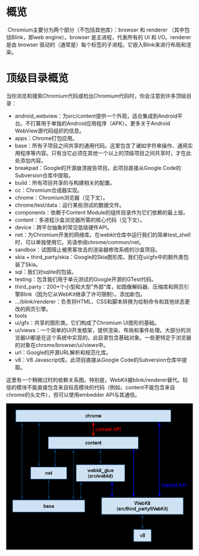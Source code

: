 # 概览

​		Chromium主要分为两个部分（不包括其他库）：browser 和 renderer （其中包括Blink，即web engine）。browser 是主进程，代表所有的 UI 和 I/O。renderer 是由 browser 驱动的（通常是）每个标签的子进程。它嵌入Blink来进行布局和渲染。



# 顶级目录概览

当你浏览和搜索Chromium代码或检出Chromium代码时，你会注意到许多顶级目录：

- android_webview：为src/content提供一个外观，适合集成到Android平台。不打算用于单独的Android应用程序（APK）。更多关于Android WebView源代码组织的信息。
- apps：Chrome打包应用。
- base：所有子项目之间共享的通用代码。这里包含了诸如字符串操作、通用实用程序等内容。只有当它必须在其他一个以上的顶级项目之间共享时，才在此处添加内容。
- breakpad：Google的开源崩溃报告项目。此项目直接从Google Code的Subversion仓库中提取。
- build：所有项目共享的与构建相关的配置。
- cc：Chromium合成器实现。
- chrome：Chromium浏览器（见下文）。
- chrome/test/data：运行某些测试的数据文件。
- components：依赖于Content Module的组件目录作为它们依赖的最上层。
- content：多进程沙盒浏览器所需的核心代码（见下文）。
- device：跨平台抽象的常见低级硬件API。
- net：为Chromium开发的网络库。在webkit仓库中运行我们的简单test_shell时，可以单独使用它。另请参阅chrome/common/net。
- sandbox：试图阻止被黑客攻击的渲染器修改系统的沙盒项目。
- skia + third_party/skia：Google的Skia图形库。我们在ui/gfx中的额外类包装了Skia。
- sql：我们对sqlite的包装。
- testing：包含我们用于单元测试的Google开源的GTest代码。
- third_party：200+个小型和大型"外部"库，如图像解码器、压缩库和网页引擎Blink（因为它从WebKit继承了许可限制）。添加新包。
- .../blink/renderer：负责将HTML、CSS和脚本转换为绘制命令和其他状态更改的网页引擎。
- tools
- ui/gfx：共享的图形类。它们构成了Chromium UI图形的基础。
- ui/views：一个简单的UI开发框架，提供渲染、布局和事件处理。大部分的浏览器UI都是在这个系统中实现的。此目录包含基础对象。一些更特定于浏览器的对象在chrome/browser/ui/views中。
- url：Google的开源URL解析和规范化库。
- v8：V8 Javascript库。此项目直接从Google Code的Subversion仓库中提取。

这里有一个稍微过时的依赖关系图。特别是，WebKit被blink/renderer替代。较低的模块不能直接包含来自较高模块的代码（例如，content不能包含来自chrome的头文件），但可以使用embedder API与其通信。

![00架构概览](./markdownimage/00架构概览.png)



















